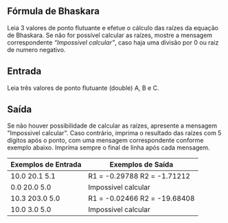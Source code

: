 ## Fórmula de Bhaskara

Leia 3 valores de ponto flutuante e efetue o cálculo das raízes da equação de Bhaskara. Se não for possível calcular as raízes, mostre a mensagem correspondente *“Impossivel calcular”*, caso haja uma divisão por 0 ou raiz de numero negativo.

## Entrada

Leia três valores de ponto flutuante (double) A, B e C.

## Saída

Se não houver possibilidade de calcular as raízes, apresente a mensagem "Impossivel calcular". Caso contrário, imprima o resultado das raízes com 5 dígitos após o ponto, com uma mensagem correspondente conforme exemplo abaixo. Imprima sempre o final de linha após cada mensagem.

 

| Exemplos de Entrada | Exemplos de Saída            |
| ------------------- | ---------------------------- |
| 10.0 20.1 5.1       | R1 = -0.29788 R2 = -1.71212  |
| 0.0 20.0 5.0        | Impossivel calcular          |
| 10.3 203.0 5.0      | R1 = -0.02466 R2 = -19.68408 |
| 10.0 3.0 5.0        | Impossivel calcular          |